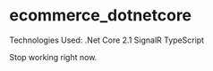 # ecommerce_dotnetcore

Technologies Used:
  .Net Core 2.1
  SignalR
  TypeScript
  
  
Stop working right now.

